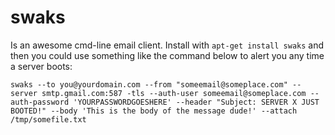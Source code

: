 # swaks
Is an awesome cmd-line email client.  Install with `apt-get install swaks` and then you could use something like the command below to alert you any time a server boots:

    swaks --to you@yourdomain.com --from "someemail@someplace.com" --server smtp.gmail.com:587 -tls --auth-user someemail@someplace.com --auth-password 'YOURPASSWORDGOESHERE' --header "Subject: SERVER X JUST BOOTED!" --body 'This is the body of the message dude!' --attach /tmp/somefile.txt
